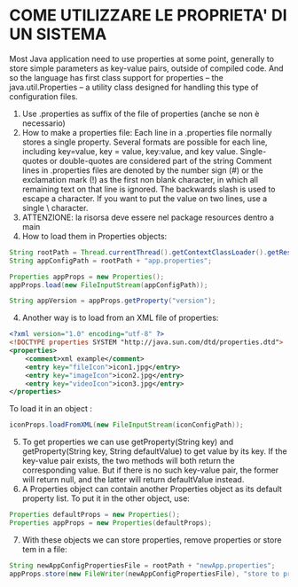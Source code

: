 # COME UTILIZZARE LE PROPRIETA' DI UN SISTEMA
Most Java application need to use properties at some point, generally to store simple parameters as key-value pairs, outside of compiled code.
And so the language has first class support for properties – the java.util.Properties – a utility class designed for handling this type of configuration files.

1. Use .properties as suffix of the file of properties (anche se non è necessario)
2. How to make a properties file:
   Each line in a .properties file normally stores a single property. 
   Several formats are possible for each line, including key=value, key = value, key:value, and key value. 
   Single-quotes or double-quotes are considered part of the string
   Comment lines in .properties files are denoted by the number sign (#) or the exclamation mark (!) as the first non blank character, in which all remaining text on that line is ignored. 
   The backwards slash is used to escape a character. If you want to put the value on two lines,
   use a single \ character.
3. ATTENZIONE: la risorsa deve essere nel package resources dentro a main
3. How to load them in Properties objects:
```java
String rootPath = Thread.currentThread().getContextClassLoader().getResource("").getPath();
String appConfigPath = rootPath + "app.properties";

Properties appProps = new Properties();
appProps.load(new FileInputStream(appConfigPath));

String appVersion = appProps.getProperty("version");
```
4. Another way is to load from an XML file of properties:
```xml
<?xml version="1.0" encoding="utf-8" ?>
<!DOCTYPE properties SYSTEM "http://java.sun.com/dtd/properties.dtd">
<properties>
    <comment>xml example</comment>
    <entry key="fileIcon">icon1.jpg</entry>
    <entry key="imageIcon">icon2.jpg</entry>
    <entry key="videoIcon">icon3.jpg</entry>
</properties>
```
To load it in an object :
```java
iconProps.loadFromXML(new FileInputStream(iconConfigPath));
```
5. To get properties we can  use getProperty(String key) and getProperty(String key, String defaultValue) to get value by its key.
   If the key-value pair exists, the two methods will both return the corresponding value. 
   But if there is no such key-value pair, the former will return null, and the latter will return defaultValue instead.
6. A Properties object can contain another Properties object as its default property list.
   To put it in the other object, use:
```java
Properties defaultProps = new Properties();
Properties appProps = new Properties(defaultProps);
```
7. With these objects we can store properties, remove properties or store tem in a file:
```java
String newAppConfigPropertiesFile = rootPath + "newApp.properties";
appProps.store(new FileWriter(newAppConfigPropertiesFile), "store to properties file");
```
